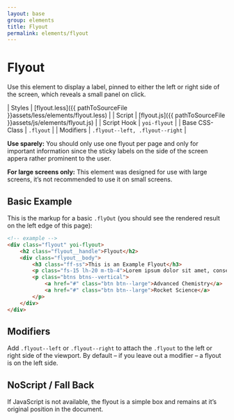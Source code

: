 ```yaml
---
layout: base
group: elements
title: Flyout
permalink: elements/flyout
---
```


# Flyout

Use this element to display a label, pinned to either the left or right side of the screen, which reveals a small panel on click.

| Styles         | [flyout.less]({{ pathToSourceFile }}assets/less/elements/flyout.less) |
| Script         | [flyout.js]({{ pathToSourceFile }}assets/js/elements/flyout.js)       |
| Script Hook    | `yoi-flyout`                                                          |
| Base CSS-Class | `.flyout`                                                             |
| Modifiers      | `.flyout--left, .flyout--right`                                       |

<p class="hint hint--error"><b>Use sparely:</b> You should only use one flyout per page and only for important information since the sticky labels on the side of the screen appera rather prominent to the user.</p>
<p class="hint hint--attention"><b>For large screens only:</b> This element was designed for use with large screens, it’s not recommended to use it on small screens.</p>

## Basic Example

This is the markup for a basic `.flyOut` (you should see the rendered result on the left edge of this page):

```html
<!-- example -->
<div class="flyout" yoi-flyout>
    <h2 class="flyout__handle">Flyout</h2>
    <div class="flyout__body">
        <h3 class="ff-ss">This is an Example Flyout</h3>
        <p class="fs-15 lh-20 m-tb-4">Lorem ipsum dolor sit amet, consectetur adipisicing elit, sed do eiusmod tempor incididunt ut labore et dolore magna.</p>
        <p class="btns btns--vertical">
            <a href="#" class="btn btn--large">Advanced Chemistry</a>
            <a href="#" class="btn btn--large">Rocket Science</a>
        </p>
    </div>
</div>
```

## Modifiers

Add `.flyout--left` or `.flyout--right` to attach the `.flyout` to the left or right side of the viewport. By default – if you leave out a modifier – a flyout is on the left side.

## NoScript / Fall Back

If JavaScript is not available, the flyout is a simple box and remains at it’s original position in the document.